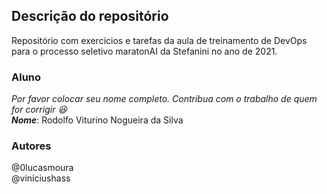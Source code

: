 ## Descrição do repositório

Repositório com exercicios e tarefas da aula de treinamento de DevOps para o processo seletivo maratonAI da Stefanini no ano de 2021.

### Aluno

*Por favor colocar seu nome completo. Contribua com o trabalho de quem for corrigir 😆*  
***Nome***:  Rodolfo Viturino Nogueira da Silva

### Autores

@0lucasmoura  
@viniciushass

